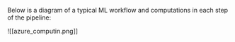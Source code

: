 Below is a diagram of a typical ML workflow and computations in each step of the pipeline:

![[azure_computin.png]]


